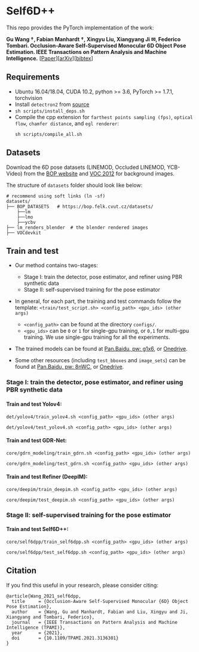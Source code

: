 # Self6D++

This repo provides the PyTorch implementation of the work:

**Gu Wang &dagger;, Fabian Manhardt &dagger;, Xingyu Liu, Xiangyang Ji &#9993;, Federico Tombari. Occlusion-Aware Self-Supervised Monocular 6D Object Pose Estimation. IEEE Transactions on Pattern Analysis and Machine Intelligence.**
[[Paper](https://doi.org/10.1109/TPAMI.2021.3136301)][[arXiv](https://arxiv.org/abs/2203.10339)][[bibtex](#Citation)]

## Requirements
* Ubuntu 16.04/18.04, CUDA 10.2, python >= 3.6, PyTorch >= 1.7.1, torchvision
* Install `detectron2` from [source](https://github.com/facebookresearch/detectron2)
* `sh scripts/install_deps.sh`
* Compile the cpp extension for `farthest points sampling (fps)`, `optical flow`, `chamfer distance`, and `egl renderer`:
    ```
    sh scripts/compile_all.sh
    ```

## Datasets
Download the 6D pose datasets (LINEMOD, Occluded LINEMOD, YCB-Video) from the
[BOP website](https://bop.felk.cvut.cz/datasets/) and
[VOC 2012](https://pjreddie.com/projects/pascal-voc-dataset-mirror/)
for background images.

The structure of `datasets` folder should look like below:
```
# recommend using soft links (ln -sf)
datasets/
├── BOP_DATASETS   # https://bop.felk.cvut.cz/datasets/
    ├──lm
    ├──lmo
    ├──ycbv
├── lm_renders_blender  # the blender rendered images
├── VOCdevkit
```

## Train and test
* Our method contains two-stages:
    * Stage I: train the detector, pose estimator, and refiner using PBR synthetic data
    * Stage II: self-supervised training for the pose estimator

* In general, for each part, the training and test commands follow the template:
```<train/test_script.sh> <config_path> <gpu_ids> (other args)```
    * `<config_path>` can be found at the directory `configs/`.
    * `<gpu_ids>` can be `0` or `1` for single-gpu training, or `0,1` for multi-gpu training. We use single-gpu training for all the experiments.

* The trained models can be found at [Pan.Baidu, pw: g1x6](https://pan.baidu.com/s/189T6j5OVFXiV7mbik441gQ?pwd=g1x6
), or [Onedrive](https://mailstsinghuaeducn-my.sharepoint.com/:f:/g/personal/liuxy21_mails_tsinghua_edu_cn/Eo_1M56pMMJHnIZa6M-VAqYB0z_01MIXrpXl6O2tjPQ4qA?e=uKYNkC).

* Some other resources (including `test_bboxes` and `image_sets`) can be found at [Pan.Baidu, pw: 8nWC](https://pan.baidu.com/s/1lfVXryDPVv3ujCQzUETdjg?pwd=8nWC), or  [Onedrive](https://mailstsinghuaeducn-my.sharepoint.com/:f:/g/personal/liuxy21_mails_tsinghua_edu_cn/Eo_1M56pMMJHnIZa6M-VAqYB0z_01MIXrpXl6O2tjPQ4qA?e=uKYNkC).


### Stage I: train the detector, pose estimator, and refiner using PBR synthetic data
#### Train and test Yolov4:
```
det/yolov4/train_yolov4.sh <config_path> <gpu_ids> (other args)

det/yolov4/test_yolov4.sh <config_path> <gpu_ids> (other args)
```

#### Train and test GDR-Net:
```
core/gdrn_modeling/train_gdrn.sh <config_path> <gpu_ids> (other args)

core/gdrn_modeling/test_gdrn.sh <config_path> <gpu_ids> (other args)
```

#### Train and test Refiner (DeepIM):
```
core/deepim/train_deepim.sh <config_path> <gpu_ids> (other args)

core/deepim/test_deepim.sh <config_path> <gpu_ids> (other args)
```


### Stage II: self-supervised training for the pose estimator
#### Train and test Self6D++:
```
core/self6dpp/train_self6dpp.sh <config_path> <gpu_ids> (other args)

core/self6dpp/test_self6dpp.sh <config_path> <gpu_ids> (other args)
```


## Citation
If you find this useful in your research, please consider citing:
```
@article{Wang_2021_self6dpp,
  title     = {Occlusion-Aware Self-Supervised Monocular {6D} Object Pose Estimation},
  author    = {Wang, Gu and Manhardt, Fabian and Liu, Xingyu and Ji, Xiangyang and Tombari, Federico},
  journal   = {IEEE Transactions on Pattern Analysis and Machine Intelligence (TPAMI)},
  year      = {2021},
  doi       = {10.1109/TPAMI.2021.3136301}
}
```
